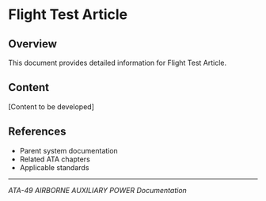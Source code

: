 # Flight Test Article

## Overview

This document provides detailed information for Flight Test Article.

## Content

[Content to be developed]

## References

- Parent system documentation
- Related ATA chapters
- Applicable standards

---

*ATA-49 AIRBORNE AUXILIARY POWER Documentation*
